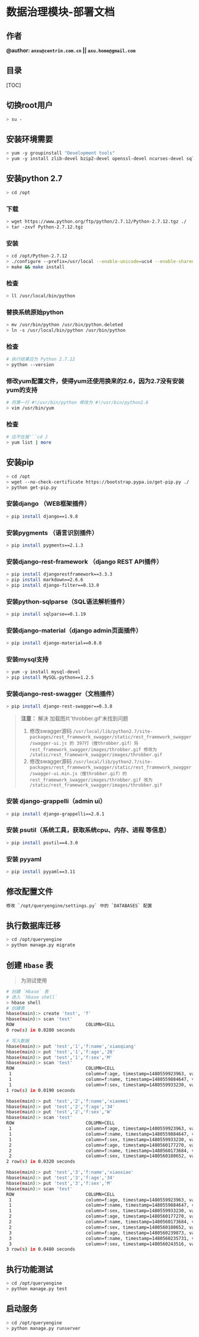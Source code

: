 # 数据治理模块-部署文档 

## 作者

**@author: `anxu@centrin.com.cn` || `axu.home@gmail.com`**

## 目录
[TOC]

## 切换root用户

```bash
> su -
```

## 安装环境需要

```bash
> yum -y groupinstall "Development tools"
> yum -y install zlib-devel bzip2-devel openssl-devel ncurses-devel sqlite-devel readline-devel tk-devel gdbm-devel db4-devel libpcap-devel xz-devel
```

## 安装python 2.7

```bash
> cd /opt
```

### 下载

```bash
> wget https://www.python.org/ftp/python/2.7.12/Python-2.7.12.tgz ./
> tar -zxvf Python-2.7.12.tgz
```

### 安装

```bash
> cd /opt/Python-2.7.12
> ./configure --prefix=/usr/local --enable-unicode=ucs4 --enable-shared LDFLAGS="-Wl,-rpath /usr/local/lib"
> make && make install
```

### 检查

```bash
> ll /usr/local/bin/python
```

### 替换系统原始python

```bash
> mv /usr/bin/python /usr/bin/python.deleted
> ln -s /usr/local/bin/python /usr/bin/python
```

### 检查

```bash
# 执行结果应为 Python 2.7.12
> python --version  
```

### 修改yum配置文件，使得yum还使用换来的2.6，因为2.7没有安装yum的支持

```bash
# 将第一行 #!/usr/bin/python 修改为 #!/usr/bin/python2.6
> vim /usr/bin/yum
```

### 检查

```bash
# 应不在报'``cd J
> yum list | more 
```

## 安装pip

```bash
> cd /opt
> wget --no-check-certificate https://bootstrap.pypa.io/get-pip.py ./
> python get-pip.py
```

### 安装django （WEB框架插件）

```bash
> pip install django==1.9.8
```

### 安装pygments （语言识别插件）

```bash
> pip install pygments==2.1.3
```

### 安装django-rest-framework （django REST API插件）

```bash
> pip install djangorestframework==3.3.3
> pip install markdown==2.6.6
> pip install django-filter==0.13.0
```

### 安装python-sqlparse（SQL语法解析插件）

```bash
> pip install sqlparse==0.1.19
```

### 安装django-material（django admin页面插件）

```bash
> pip install django-material==0.8.0
```

### 安装mysql支持

```bash
> yum -y install mysql-devel
> pip install MySQL-python==1.2.5
```

### 安装django-rest-swagger（文档插件）

```bash
> pip install django-rest-swagger==0.3.8
```

> **注意：** 解决 加载图片'throbber.gif'未找到问题
> 1. 修改swagger源码 
> `/usr/local/lib/python2.7/site-packages/rest_framework_swagger/static/rest_framework_swagger/swagger-ui.js 的 397行（搜throbber.gif）将 rest_framework_swagger/images/throbber.gif 修改为 /static/rest_framework_swagger/images/throbber.gif`
> 2. 修改swagger源码 
> `/usr/local/lib/python2.7/site-packages/rest_framework_swagger/static/rest_framework_swagger/swagger-ui.min.js（搜throbber.gif）的 rest_framework_swagger/images/throbber.gif 改为 /static/rest_framework_swagger/images/throbber.gif`

### 安装 django-grappelli（admin ui）

```bash
> pip install django-grappelli==2.8.1
```

### 安装 psutil（系统工具，获取系统cpu、内存、进程 等信息）

```bash
> pip install psutil==4.3.0
```

### 安装 pyyaml

```bash
> pip install pyyaml==3.11 
```

## 修改配置文件

```bash
修改 `/opt/queryengine/settings.py` 中的 `DATABASES` 配置
```

## 执行数据库迁移

```bash
> cd /opt/queryengine
> python manage.py migrate
```

## 创建 `Hbase` 表

> 为测试使用

```bash
# 创建 `Hbase` 表
# 进入 `hbase shell`
> hbase shell
# 创建表
hbase(main):> create 'test', 'f'
hbase(main):> scan 'test'
ROW                           COLUMN+CELL                                                                         
0 row(s) in 0.0280 seconds

# 写入数据
hbase(main):> put 'test','1','f:name','xiaoqiang'
hbase(main):> put 'test','1','f:age','20'
hbase(main):> put 'test','1','f:sex','M'
hbase(main):> scan 'test'
ROW                           COLUMN+CELL                                                                         
 1                            column=f:age, timestamp=1480559923963, value=20                                     
 1                            column=f:name, timestamp=1480559884647, value=xiaoqiang                             
 1                            column=f:sex, timestamp=1480559933230, value=M                                      
1 row(s) in 0.0190 seconds

hbase(main):> put 'test','2','f:name','xiaomei'
hbase(main):> put 'test','2','f:age','34'
hbase(main):> put 'test','2','f:sex','W'
hbase(main):> scan 'test'
ROW                           COLUMN+CELL                                                                         
 1                            column=f:age, timestamp=1480559923963, value=20                                     
 1                            column=f:name, timestamp=1480559884647, value=xiaoqiang                             
 1                            column=f:sex, timestamp=1480559933230, value=M                                      
 2                            column=f:age, timestamp=1480560177270, value=34                                     
 2                            column=f:name, timestamp=1480560173684, value=xiaomei                               
 2                            column=f:sex, timestamp=1480560180652, value=W                                      
2 row(s) in 0.0320 seconds

hbase(main):> put 'test','3','f:name','xiaoxiao'
hbase(main):> put 'test','3','f:age','34'
hbase(main):> put 'test','3','f:sex','M'
hbase(main):> scan 'test'
ROW                           COLUMN+CELL                                                                         
 1                            column=f:age, timestamp=1480559923963, value=20                                     
 1                            column=f:name, timestamp=1480559884647, value=xiaoqiang                             
 1                            column=f:sex, timestamp=1480559933230, value=M                                      
 2                            column=f:age, timestamp=1480560177270, value=34                                     
 2                            column=f:name, timestamp=1480560173684, value=xiaomei                               
 2                            column=f:sex, timestamp=1480560180652, value=W                                      
 3                            column=f:age, timestamp=1480560239873, value=34                                     
 3                            column=f:name, timestamp=1480560235731, value=xiaoxiao                              
 3                            column=f:sex, timestamp=1480560243516, value=M                                      
3 row(s) in 0.0480 seconds
```

## 执行功能测试

```bash
> cd /opt/queryengine
> python manage.py test
```

## 启动服务

```bash
> cd /opt/queryengine
> python manage.py runserver
```

